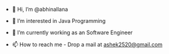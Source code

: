 - 👋 Hi, I’m @abhinallana
- 👀 I’m interested in Java Programming
- 🌱 I’m currently working as an Software Engineer 

- 📫 How to reach me - Drop a mail at ashek2520@gmail.com

<!---
abhinallana/abhinallana is a ✨ special ✨ repository because its `README.md` (this file) appears on your GitHub profile.
You can click the Preview link to take a look at your changes.
--->
